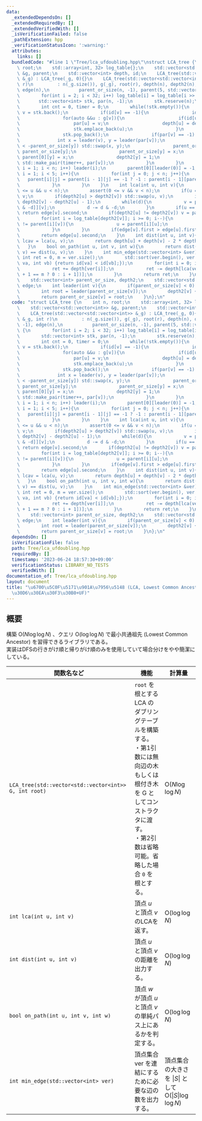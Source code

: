 ```yaml
---
data:
  _extendedDependsOn: []
  _extendedRequiredBy: []
  _extendedVerifiedWith: []
  _isVerificationFailed: false
  _pathExtension: hpp
  _verificationStatusIcon: ':warning:'
  attributes:
    links: []
  bundledCode: "#line 1 \"Tree/lca_ufdoubling.hpp\"\nstruct LCA_tree {\n    int n,\
    \ root;\n    std::array<int, 32> log_table{};\n    std::vector<std::vector<int>>\
    \ &g, parent;\n    std::vector<int> depth, id;\n    LCA_tree(std::vector<std::vector<int>>\
    \ &_g) : LCA_tree(_g, 0){}\n    LCA_tree(std::vector<std::vector<int>> &_g, int\
    \ r)\n         : n(_g.size()), g(_g), root(r), depth(n), depth2(n), id(n, -1),\
    \ edge(n),\n           parent_or_size(n, -1), parent(5, std::vector<int>(n)) {\n\
    \        for(int i = 2; i < 32; i++) log_table[i] = log_table[i >> 1] + 1;\n \
    \       std::vector<int> stk, par(n, -1);\n        stk.reserve(n);\n        stk.emplace_back(root);\n\
    \        int cnt = 0, timer = 0;\n        while(!stk.empty()){\n            int\
    \ v = stk.back();\n            if(id[v] == -1){\n                id[v] = cnt++;\n\
    \                for(auto &&u : g[v]){\n                    if(id[u] != -1) continue;\n\
    \                    par[u] = v;\n                    depth[u] = depth[v] + 1;\n\
    \                    stk.emplace_back(u);\n                }\n            }else{\n\
    \                stk.pop_back();\n                if(par[v] == -1) break;\n  \
    \              int x = leader(v), y = leader(par[v]);\n                if(-parent_or_size[x]\
    \ < -parent_or_size[y]) std::swap(x, y);\n                parent_or_size[x] +=\
    \ parent_or_size[y];\n                parent_or_size[y] = x;\n               \
    \ parent[0][y] = x;\n                depth2[y] = 1;\n                edge[y] =\
    \ std::make_pair(timer++, par[v]);\n            }\n        }\n        for(int\
    \ i = 1; i < n; i++) leader(i);\n        parent[0][leader(0)] = -1;\n        for(int\
    \ i = 1; i < 5; i++){\n            for(int j = 0; j < n; j++){\n             \
    \   parent[i][j] = parent[i - 1][j] == -1 ? -1 : parent[i - 1][parent[i - 1][j]];\n\
    \            }\n        }\n    }\n    int lca(int u, int v){\n        assert(0\
    \ <= u && u < n);\n        assert(0 <= v && v < n);\n        if(u == v) return\
    \ v;\n        if(depth2[u] > depth2[v]) std::swap(u, v);\n        int d = std::max(0,\
    \ depth2[v] - depth2[u] - 1);\n        while(d){\n            v = parent[log_table[d\
    \ & -d]][v];\n            d -= d & -d;\n        }\n        if(u == parent[0][v])\
    \ return edge[v].second;\n        if(depth2[u] != depth2[v]) v = parent[0][v];\n\
    \        for(int i = log_table[depth2[v]]; i >= 0; i--){\n            if(parent[i][u]\
    \ != parent[i][v]){\n                u = parent[i][u];\n                v = parent[i][v];\n\
    \            }\n        }\n        if(edge[v].first > edge[u].first) return edge[v].second;\n\
    \        return edge[u].second;\n    }\n    int dist(int u, int v){\n        int\
    \ lcav = lca(u, v);\n        return depth[u] + depth[v] - 2 * depth[lcav];\n \
    \   }\n    bool on_path(int u, int v, int w){\n        return dist(u, w) + dist(w,\
    \ v) == dist(u, v);\n    }\n    int min_edge(std::vector<int> &ver){\n       \
    \ int ret = 0, m = ver.size();\n        std::sort(ver.begin(), ver.end(), [&](int\
    \ va, int vb) {return id[va] < id[vb];});\n        for(int i = 0; i < m; i++){\n\
    \            ret += depth[ver[i]];\n            ret -= depth[lca(ver[i], ver[i\
    \ + 1 == m ? 0 : i + 1])];\n        }\n        return ret;\n    }\n    private:\n\
    \    std::vector<int> parent_or_size, depth2;\n    std::vector<std::pair<int,int>>\
    \ edge;\n    int leader(int v){\n        if(parent_or_size[v] < 0) return v;\n\
    \        int root = leader(parent_or_size[v]);\n        depth2[v] += depth2[parent_or_size[v]];\n\
    \        return parent_or_size[v] = root;\n    }\n};\n"
  code: "struct LCA_tree {\n    int n, root;\n    std::array<int, 32> log_table{};\n\
    \    std::vector<std::vector<int>> &g, parent;\n    std::vector<int> depth, id;\n\
    \    LCA_tree(std::vector<std::vector<int>> &_g) : LCA_tree(_g, 0){}\n    LCA_tree(std::vector<std::vector<int>>\
    \ &_g, int r)\n         : n(_g.size()), g(_g), root(r), depth(n), depth2(n), id(n,\
    \ -1), edge(n),\n           parent_or_size(n, -1), parent(5, std::vector<int>(n))\
    \ {\n        for(int i = 2; i < 32; i++) log_table[i] = log_table[i >> 1] + 1;\n\
    \        std::vector<int> stk, par(n, -1);\n        stk.reserve(n);\n        stk.emplace_back(root);\n\
    \        int cnt = 0, timer = 0;\n        while(!stk.empty()){\n            int\
    \ v = stk.back();\n            if(id[v] == -1){\n                id[v] = cnt++;\n\
    \                for(auto &&u : g[v]){\n                    if(id[u] != -1) continue;\n\
    \                    par[u] = v;\n                    depth[u] = depth[v] + 1;\n\
    \                    stk.emplace_back(u);\n                }\n            }else{\n\
    \                stk.pop_back();\n                if(par[v] == -1) break;\n  \
    \              int x = leader(v), y = leader(par[v]);\n                if(-parent_or_size[x]\
    \ < -parent_or_size[y]) std::swap(x, y);\n                parent_or_size[x] +=\
    \ parent_or_size[y];\n                parent_or_size[y] = x;\n               \
    \ parent[0][y] = x;\n                depth2[y] = 1;\n                edge[y] =\
    \ std::make_pair(timer++, par[v]);\n            }\n        }\n        for(int\
    \ i = 1; i < n; i++) leader(i);\n        parent[0][leader(0)] = -1;\n        for(int\
    \ i = 1; i < 5; i++){\n            for(int j = 0; j < n; j++){\n             \
    \   parent[i][j] = parent[i - 1][j] == -1 ? -1 : parent[i - 1][parent[i - 1][j]];\n\
    \            }\n        }\n    }\n    int lca(int u, int v){\n        assert(0\
    \ <= u && u < n);\n        assert(0 <= v && v < n);\n        if(u == v) return\
    \ v;\n        if(depth2[u] > depth2[v]) std::swap(u, v);\n        int d = std::max(0,\
    \ depth2[v] - depth2[u] - 1);\n        while(d){\n            v = parent[log_table[d\
    \ & -d]][v];\n            d -= d & -d;\n        }\n        if(u == parent[0][v])\
    \ return edge[v].second;\n        if(depth2[u] != depth2[v]) v = parent[0][v];\n\
    \        for(int i = log_table[depth2[v]]; i >= 0; i--){\n            if(parent[i][u]\
    \ != parent[i][v]){\n                u = parent[i][u];\n                v = parent[i][v];\n\
    \            }\n        }\n        if(edge[v].first > edge[u].first) return edge[v].second;\n\
    \        return edge[u].second;\n    }\n    int dist(int u, int v){\n        int\
    \ lcav = lca(u, v);\n        return depth[u] + depth[v] - 2 * depth[lcav];\n \
    \   }\n    bool on_path(int u, int v, int w){\n        return dist(u, w) + dist(w,\
    \ v) == dist(u, v);\n    }\n    int min_edge(std::vector<int> &ver){\n       \
    \ int ret = 0, m = ver.size();\n        std::sort(ver.begin(), ver.end(), [&](int\
    \ va, int vb) {return id[va] < id[vb];});\n        for(int i = 0; i < m; i++){\n\
    \            ret += depth[ver[i]];\n            ret -= depth[lca(ver[i], ver[i\
    \ + 1 == m ? 0 : i + 1])];\n        }\n        return ret;\n    }\n    private:\n\
    \    std::vector<int> parent_or_size, depth2;\n    std::vector<std::pair<int,int>>\
    \ edge;\n    int leader(int v){\n        if(parent_or_size[v] < 0) return v;\n\
    \        int root = leader(parent_or_size[v]);\n        depth2[v] += depth2[parent_or_size[v]];\n\
    \        return parent_or_size[v] = root;\n    }\n};\n"
  dependsOn: []
  isVerificationFile: false
  path: Tree/lca_ufdoubling.hpp
  requiredBy: []
  timestamp: '2023-06-24 18:57:30+09:00'
  verificationStatus: LIBRARY_NO_TESTS
  verifiedWith: []
documentation_of: Tree/lca_ufdoubling.hpp
layout: document
title: "\u6700\u5C0F\u5171\u901A\u7956\u5148 (LCA, Lowest Common Ancestor) (\u30C0\
  \u30D6\u30EA\u30F3\u30B0+UF)"
---
```


## 概要
構築 $\text{O}(N\log \log N)$ 、クエリ $\text{O}(\log \log N)$ で最小共通祖先 (Lowest Common Ancestor) を習得できるライブラリである。<br>
実装はDFSの行きがけ順と帰りがけ順のみを使用していて場合分けをやや簡潔にしている。<br>

|関数名など|機能|計算量|
|---------|----|-----|
|`LCA_tree(std::vector<std::vector<int>> G, int root)`|`root` を根とする LCA のダブリングテーブルを構築する。<br>・第1引数には無向辺の木もしくは根付き木を G としてコンストラクタに渡す。<br>・第2引数は省略可能。省略した場合 `0` を根とする。| $\text{O}(N\log \log N)$ |
|`int lca(int u, int v)`|頂点 $u$ と頂点 $v$ のLCAを返す。| $\text{O}(\log \log N)$ |
|`int dist(int u, int v)`|頂点 $u$ と頂点 $v$ の距離を出力する。| $\text{O}(\log \log N)$ |
|`bool on_path(int u, int v, int w)`|頂点 $w$ が頂点 $u$ と頂点 $v$ の単純パス上にあるかを判定する。| $\text{O}(\log \log N)$ |
|`int min_edge(std::vector<int> ver)`|頂点集合 $\text{ver}$ を連結にするために必要な辺の数を出力する。|頂点集合の大きさを $\|S\|$ として<br> $\text{O}(\|S\|\log \log N)$|
